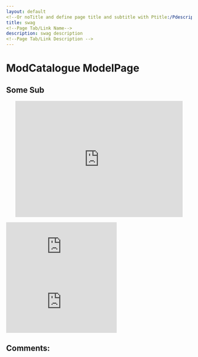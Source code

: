```yaml
---
layout: default 
<!--Or noTitle and define page title and subtitle with Ptitle:/Pdescription: If none are define it takes the repo name/description-->
title: swag
<!--Page Tab/Link Name-->
description: swag description
<!--Page Tab/Link Description -->
---
```

<!--Some Header-->
# ModCatalogue ModelPage

<!--Some Sub Header -->
## Some Sub

<!--Embed youtube -->
<p align="center"><iframe style="width:90%" width="560" height="315" src="https://www.youtube.com/embed/videoseries?list=PLWy0Jf96bIqw9sCG-mPfAsVko9J9CCXsn" title="YouTube video player" frameborder="0" allow="accelerometer; autoplay; clipboard-write; encrypted-media; gyroscope; picture-in-picture" allowfullscreen></iframe></p>

<!--Embed Twitch Video-->
<div class="twitch">
  <div class="twitch-video">
    <iframe
      src="https://player.twitch.tv/?channel=monstercat&!autoplay&parent=paroyer.github.io&autoplay=false"
      frameborder="0"
      scrolling="no"
      allowfullscreen="true">
    </iframe>
  </div>
  
<!--Embed Twitch Chat-->
<div class="twitch-chat">
    <iframe
      frameborder="0"
      scrolling="no"
      src="https://www.twitch.tv/embed/monstercat/chat?darkpopout&parent=paroyer.github.io">
    </iframe>
  </div>
</div>

<!--
Link, put mailto: before url for email link:
[SomeLinkUk](https://paroyer.github.io/ModCatalogue/)
Blank character usefull for tabulation:
&nbsp;&nbsp;&nbsp;&nbsp;&nbsp;&nbsp;
Horizontal line:
_________________ 
Dot:
&bull;
Asterix:
&#128945;
Index It:
>
>
>
CodeBlock:
```Language Name ( or nothing for default )
function test() {
  console.log("notice the blank line before this function?");
}
```
-->

## Comments:
<!--Utterances Script-->
<script src="https://utteranc.es/client.js"
        repo="Paroyer/Comment" 
        issue-term="pathname"
        theme="github-dark"
        label="Comment"
        crossorigin="anonymous"
        async>
</script>  
